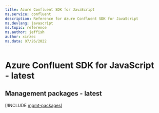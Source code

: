 ```yaml
---
title: Azure Confluent SDK for JavaScript
ms.service: confluent
description: Reference for Azure Confluent SDK for JavaScript
ms.devlang: javascript
ms.topic: reference
ms.author: jeffish
author: xirzec
ms.data: 07/26/2022
---
```

# Azure Confluent SDK for JavaScript - latest

## Management packages - latest
[!INCLUDE [mgmt-packages](confluent-mgmt-index.md)]